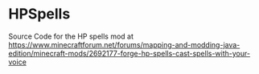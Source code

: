 # HPSpells
Source Code for the HP spells mod at https://www.minecraftforum.net/forums/mapping-and-modding-java-edition/minecraft-mods/2692177-forge-hp-spells-cast-spells-with-your-voice
